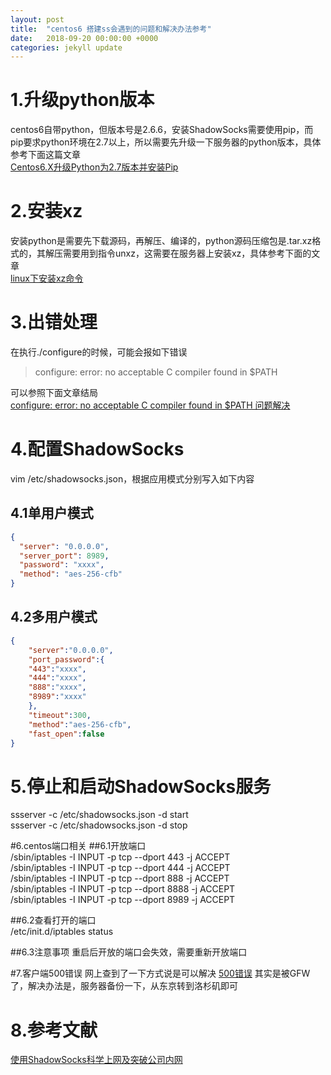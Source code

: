 ```yaml
---
layout: post
title:  "centos6 搭建ss会遇到的问题和解决办法参考"
date:   2018-09-20 00:00:00 +0000
categories: jekyll update
---
```

# 1.升级python版本
centos6自带python，但版本号是2.6.6，安装ShadowSocks需要使用pip，而pip要求python环境在2.7以上，所以需要先升级一下服务器的python版本，具体参考下面这篇文章  
[Centos6.X升级Python为2.7版本并安装Pip](https://blog.csdn.net/LoveCarpenter/article/details/74011641 "Centos")  

# 2.安装xz
安装python是需要先下载源码，再解压、编译的，python源码压缩包是.tar.xz格式的，其解压需要用到指令unxz，这需要在服务器上安装xz，具体参考下面的文章  
[linux下安装xz命令](https://blog.csdn.net/qq_21383435/article/details/79540117)

# 3.出错处理
在执行./configure的时候，可能会报如下错误
>configure: error: no acceptable C compiler found in $PATH

可以参照下面文章结局  
[configure: error: no acceptable C compiler found in $PATH 问题解决](http://blog.51cto.com/raulkang/573151)

# 4.配置ShadowSocks    
vim /etc/shadowsocks.json，根据应用模式分别写入如下内容  

## 4.1单用户模式  

```json
{
  "server": "0.0.0.0",
  "server_port": 8989,
  "password": "xxxx",
  "method": "aes-256-cfb"
}
```
## 4.2多用户模式  
```json
{
    "server":"0.0.0.0",
    "port_password":{
    "443":"xxxx",
    "444":"xxxx",
    "888":"xxxx",
    "8989":"xxxx"
    },
    "timeout":300,
    "method":"aes-256-cfb",
    "fast_open":false
}
```

# 5.停止和启动ShadowSocks服务  
ssserver -c /etc/shadowsocks.json -d start   
ssserver -c /etc/shadowsocks.json -d stop  

#6.centos端口相关
##6.1开放端口  
/sbin/iptables -I INPUT -p tcp --dport 443 -j ACCEPT  
/sbin/iptables -I INPUT -p tcp --dport 444 -j ACCEPT  
/sbin/iptables -I INPUT -p tcp --dport 888 -j ACCEPT  
/sbin/iptables -I INPUT -p tcp --dport 8888 -j ACCEPT  
/sbin/iptables -I INPUT -p tcp --dport 8989 -j ACCEPT  

##6.2查看打开的端口  
/etc/init.d/iptables status  

##6.3注意事项
重启后开放的端口会失效，需要重新开放端口

#7.客户端500错误
网上查到了一下方式说是可以解决
[500错误](https://github.com/shadowsocks/shadowsocks/issues/1275)
其实是被GFW了，解决办法是，服务器备份一下，从东京转到洛杉矶即可

# 8.参考文献  
[使用ShadowSocks科学上网及突破公司内网](http://www.devtalking.com/articles/shadowsocks-guide/)

